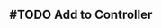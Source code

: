 ## #TODO Add to Controller
<!--  #task -->
<!-- created:2023-09-18T00:27:37.422Z task-id:Z9pcy group:"Ungrouped Tasks" story-id:Add-a-command-to-show-defaults order:20 -->
